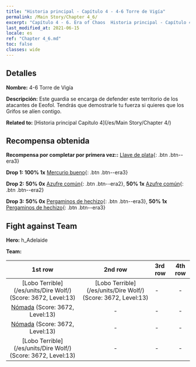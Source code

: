 ```yaml
---
title: "Historia principal - Capítulo 4 - 4-6 Torre de Vigía"
permalink: /Main Story/Chapter 4_6/
excerpt: "Capítulo 4 - 6. Era of Chaos  Historia principal - Capítulo 4_6. 4-6 Torre de Vigía"
last_modified_at: 2021-06-15
locale: es
ref: "Chapter 4_6.md"
toc: false
classes: wide
---
```


## Detalles

 **Nombre:** 4-6 Torre de Vigía

 **Descripción:** Este guardia se encarga de defender este territorio de los atacantes de Eeofol. Tendrás que demostrarle tu fuerza si quieres que los Grifos se alíen contigo.

 **Related to:** [Historia principal Capítulo 4](/es/Main Story/Chapter 4/)

## Recompensa obtenida

 **Recompensa por completar por primera vez::** [Llave de plata](/ItemsES/con_693/){: .btn .btn--era3}

 **Drop 1:** **100% 1x** [Mercurio bueno](/ItemsES/mat_14/){: .btn .btn--era3}

 **Drop 2:** **50% 0x** [Azufre común](/ItemsES/mat_9/){: .btn .btn--era2}, **50% 1x** [Azufre común](/ItemsES/mat_9/){: .btn .btn--era2}

 **Drop 3:** **50% 0x** [Pergaminos de hechizo](/ItemsES/con_694/){: .btn .btn--era3}, **50% 1x** [Pergaminos de hechizo](/ItemsES/con_694/){: .btn .btn--era3}


## Fight against Team
 **Hero:** h_Adelaide

 **Team:**


  | 1st row | 2nd row | 3rd row | 4th row |
  |:----:|:----:|:----|:----:|
  | [Lobo Terrible](/es/units/Dire Wolf/) (Score: 3672, Level:13)  | [Lobo Terrible](/es/units/Dire Wolf/) (Score: 3672, Level:13)  | - | - |
  | [Nómada](/es/units/Nomad/) (Score: 3672, Level:13)  | - | - | - |
  | [Nómada](/es/units/Nomad/) (Score: 3672, Level:13)  | - | - | - |
  | [Lobo Terrible](/es/units/Dire Wolf/) (Score: 3672, Level:13)  | - | - | - |


